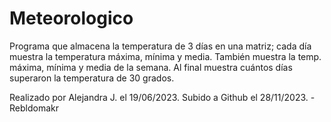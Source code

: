 # Meteorologico
Programa que almacena la temperatura de 3 días en una matriz; cada día muestra la temperatura máxima, mínima y media. También muestra la temp. máxima, mínima y media de la semana. Al final muestra cuántos días superaron la temperatura de 30 grados.

Realizado por Alejandra J. el 19/06/2023. Subido a Github el 28/11/2023. -Rebldomakr 
